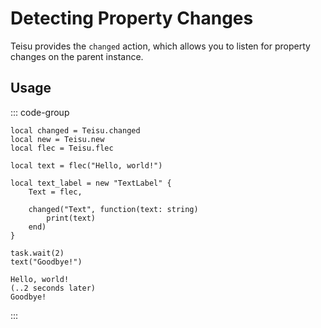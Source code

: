 # Detecting Property Changes

Teisu provides the `changed` action, which allows you to listen for property changes on the parent instance.

## Usage

::: code-group

```luau [Luau code] {10-12}
local changed = Teisu.changed
local new = Teisu.new
local flec = Teisu.flec

local text = flec("Hello, world!")

local text_label = new "TextLabel" {
    Text = flec,

    changed("Text", function(text: string)
        print(text)
    end)
}

task.wait(2)
text("Goodbye!")

```

```luau [Output]
Hello, world!
(..2 seconds later)
Goodbye!
```
:::